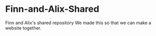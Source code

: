 # Finn-and-Alix-Shared
Finn and Alix's shared repository
We made this so that we can make a website together.
